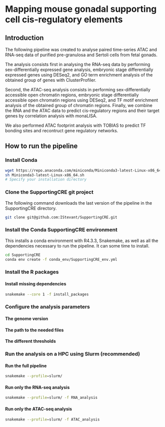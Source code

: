 # Mapping mouse gonadal supporting cell cis-regulatory elements

## Introduction

The following pipeline was created to analyse paired time-series ATAC and RNA-seq data of purified pre-granulosa and Sertoli cells from fetal gonads.

The analysis consists first in analysing the RNA-seq data by performing sex-differentially expressed gene analysis, embryonic stage differentially expressed genes using DESeq2, and GO term enrichment analysis of the obtained group of genes with ClusterProfiler.

Second, the ATAC-seq analysis consists in performing sex-differentially accessible open chromatin regions, embryonic stage differentially accessible open chromatin regions using DESeq2, and TF motif enrichment analysis of the obtained group of chromatin regions.
Finally, we combine the RNA and the ATAC data to predict cis-regulatory regions and their target genes by correlation analysis with monaLISA.

We also performed ATAC footprint analysis with TOBIAS to predict TF bonding sites and recontruct gene regulatory networks.

## How to run the pipeline

### Install Conda

```bash
wget https://repo.anaconda.com/miniconda/Miniconda3-latest-Linux-x86_64.sh
sh Miniconda3-latest-Linux-x86_64.sh
# Specify your installation directory
```

### Clone the SupportingCRE git project

The following command downloads the last version of the pipeline in the SupportingCRE directory.

```bash
git clone git@github.com:IStevant/SupportingCRE.git
```

### Install the Conda SupportingCRE environment

This installs a conda environment with R4.3.3, Snakemake, as well as all the dependencies necessary to run the pipeline. It can some time to install.

```bash
cd SupportingCRE
conda env create -f conda_env/SupportingCRE_env.yml
```

### Install the R packages

#### Install missing dependencies

```bash
snakemake --core 1 -f install_packages
```

### Configure the analysis parameters

#### The genome version

#### The path to the needed files

#### The different thresholds

### Run the analysis on a HPC using Slurm (recommended)

#### Run the full pipeline

```bash
snakemake --profile=slurm/ 
```

#### Run only the RNA-seq analysis

```bash
snakemake --profile=slurm/ -f RNA_analysis
```

#### Run only the ATAC-seq analysis

```bash
snakemake --profile=slurm/ -f ATAC_analysis
```
